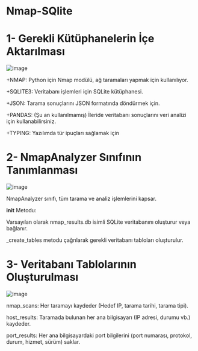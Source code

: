 # Nmap-SQlite

 # 1- Gerekli Kütüphanelerin İçe Aktarılması

![image](https://github.com/user-attachments/assets/ce885720-230f-4acb-8638-d491fdb55927)


+NMAP: Python için Nmap modülü, ağ taramaları yapmak için kullanılıyor.

+SQLITE3: Veritabanı işlemleri için SQLite kütüphanesi.

+JSON: Tarama sonuçlarını JSON formatında döndürmek için.

+PANDAS: (Şu an kullanılmamış) İleride veritabanı sonuçlarını veri analizi için kullanabilirsiniz.

+TYPING: Yazılımda tür ipuçları sağlamak için


# 2- NmapAnalyzer Sınıfının Tanımlanması

![image](https://github.com/user-attachments/assets/319bf243-18f6-41ac-95ec-36134a2fa950)

NmapAnalyzer sınıfı, tüm tarama ve analiz işlemlerini kapsar.

__init__ Metodu:

Varsayılan olarak nmap_results.db isimli SQLite veritabanını oluşturur veya bağlanır.

_create_tables metodu çağrılarak gerekli veritabanı tabloları oluşturulur.

# 3- Veritabanı Tablolarının Oluşturulması

![image](https://github.com/user-attachments/assets/f43f7160-dfe4-4c30-98ec-11e7171e16ae)

nmap_scans: Her taramayı kaydeder (Hedef IP, tarama tarihi, tarama tipi).

host_results: Taramada bulunan her ana bilgisayarı (IP adresi, durumu vb.) kaydeder.

port_results: Her ana bilgisayardaki port bilgilerini (port numarası, protokol, durum, hizmet, sürüm) saklar.
